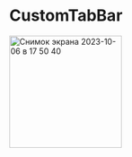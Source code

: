 # CustomTabBar






<img width="200" alt="Снимок экрана 2023-10-06 в 17 50 40" src="https://github.com/NikolayGrinko/CustomTabBar/assets/112849355/ad34b031-b784-41c0-9454-3b804d6cef7b">
